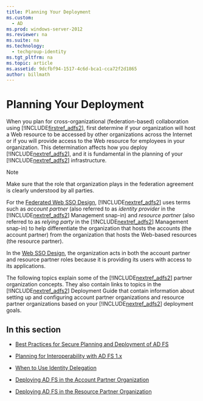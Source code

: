 ```yaml
---
title: Planning Your Deployment
ms.custom: 
  - AD
ms.prod: windows-server-2012
ms.reviewer: na
ms.suite: na
ms.technology: 
  - techgroup-identity
ms.tgt_pltfrm: na
ms.topic: article
ms.assetid: 9dcfbf94-1517-4c6d-bca1-cca72f2d1865
author: billmath
---
```

# Planning Your Deployment
When you plan for cross\-organizational \(federation\-based\) collaboration using [!INCLUDE[firstref_adfs2](includes/firstref_adfs2_md.md)], first determine if your organization will host a Web resource to be accessed by other organizations across the Internet or if you will provide access to the Web resource for employees in your organization. This determination affects how you deploy [!INCLUDE[nextref_adfs2](includes/nextref_adfs2_md.md)], and it is fundamental in the planning of your [!INCLUDE[nextref_adfs2](includes/nextref_adfs2_md.md)] infrastructure.  
  
> [!NOTE]  
> Make sure that the role that organization plays in the federation agreement is clearly understood by all parties.  
  
For the [Federated Web SSO Design](Federated-Web-SSO-Design.md), [!INCLUDE[nextref_adfs2](includes/nextref_adfs2_md.md)] uses terms such as *account partner* \(also referred to as *identity provider* in the [!INCLUDE[nextref_adfs2](includes/nextref_adfs2_md.md)] Management snap\-in\) and *resource partner* \(also referred to as *relying party* in the [!INCLUDE[nextref_adfs2](includes/nextref_adfs2_md.md)] Management snap\-in\) to help differentiate the organization that hosts the accounts \(the account partner\) from the organization that hosts the Web\-based resources \(the resource partner\).  
  
In the [Web SSO Design](Web-SSO-Design.md), the organization acts in both the account partner and resource partner roles because it is providing its users with access to its applications.  
  
The following topics explain some of the [!INCLUDE[nextref_adfs2](includes/nextref_adfs2_md.md)] partner organization concepts. They also contain links to topics in the [!INCLUDE[nextref_adfs2](includes/nextref_adfs2_md.md)] Deployment Guide that contain information about setting up and configuring account partner organizations and resource partner organizations based on your [!INCLUDE[nextref_adfs2](includes/nextref_adfs2_md.md)] deployment goals.  
  
## In this section  
  
-   [Best Practices for Secure Planning and Deployment of AD FS](Best-Practices-for-Secure-Planning-and-Deployment-of-AD-FS.md)  
  
-   [Planning for Interoperability with AD FS 1.x](Planning-for-Interoperability-with-AD-FS-1.x.md)  
  
-   [When to Use Identity Delegation](When-to-Use-Identity-Delegation.md)  
  
-   [Deploying AD FS in the Account Partner Organization](Deploying-AD-FS-in-the-Account-Partner-Organization.md)  
  
-   [Deploying AD FS in the Resource Partner Organization](Deploying-AD-FS-in-the-Resource-Partner-Organization.md)  
  


